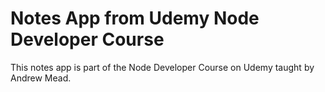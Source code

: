 # Notes App from Udemy Node Developer Course
This notes app is part of the Node Developer Course on Udemy taught by Andrew Mead.
